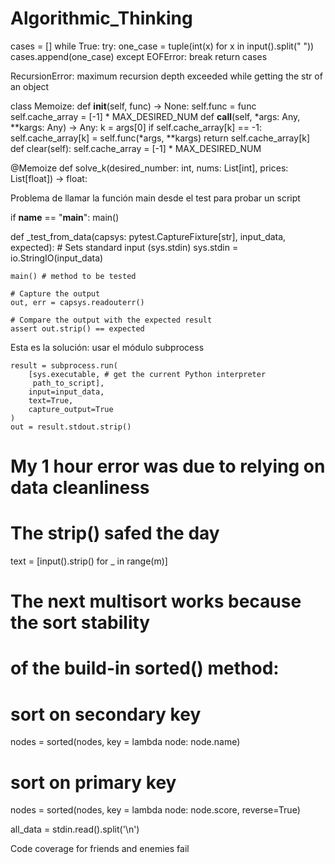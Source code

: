 # Algorithmic_Thinking


cases = []
    while True:
        try:
            one_case = tuple(int(x) for x in input().split(" "))
            cases.append(one_case)
        except EOFError:
            break
    return cases

RecursionError: maximum recursion depth exceeded while getting the str of an object

class Memoize:
    def __init__(self, func) -> None:
        self.func = func
        self.cache_array = [-1] * MAX_DESIRED_NUM
    def __call__(self, *args: Any, **kargs: Any) -> Any:
        k = args[0]
        if self.cache_array[k] == -1:
            self.cache_array[k] = self.func(*args, **kargs)
        return self.cache_array[k]
    def clear(self):
        self.cache_array = [-1] * MAX_DESIRED_NUM

@Memoize
def solve_k(desired_number: int, nums: List[int], prices: List[float]) -> float:


Problema de llamar la función main desde el test para probar un script

if __name__ == "__main__":
    main()

def _test_from_data(capsys: pytest.CaptureFixture[str], input_data, expected):
    # Sets standard input (sys.stdin)
    sys.stdin = io.StringIO(input_data)
    
    main() # method to be tested

    # Capture the output
    out, err = capsys.readouterr()
    
    # Compare the output with the expected result
    assert out.strip() == expected

Esta es la solución: usar el módulo subprocess

    result = subprocess.run(
        [sys.executable, # get the current Python interpreter
         path_to_script],
        input=input_data,
        text=True,
        capture_output=True
    )
    out = result.stdout.strip()


# My 1 hour error was due to relying on data cleanliness
# The strip() safed the day
text = [input().strip() for _ in range(m)]




# The next multisort works because the sort stability 
# of the build-in sorted() method:

# sort on secondary key
nodes = sorted(nodes, key = lambda node: node.name)
# sort on primary key
nodes = sorted(nodes, key = lambda node: node.score, reverse=True)


all_data = stdin.read().split('\n')

Code coverage for friends and enemies fail